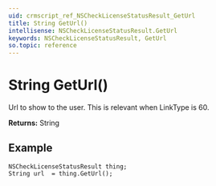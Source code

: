 ```yaml
---
uid: crmscript_ref_NSCheckLicenseStatusResult_GetUrl
title: String GetUrl()
intellisense: NSCheckLicenseStatusResult.GetUrl
keywords: NSCheckLicenseStatusResult, GetUrl
so.topic: reference
---
```


# String GetUrl()

Url to show to the user.  This is relevant when LinkType is 60.

**Returns:** String

## Example

```crmscript
NSCheckLicenseStatusResult thing;
String url  = thing.GetUrl();
```
